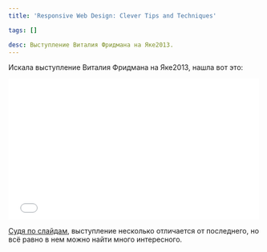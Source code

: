 ```yaml
---
title: 'Responsive Web Design: Clever Tips and Techniques'

tags: []

desc: Выступление Виталия Фридмана на Яке2013.
---
```

Искала выступление Виталия Фридмана на Яке2013, нашла вот это<!--more-->:

<iframe src="//player.vimeo.com/video/65882041" width="500" height="281" frameborder="0" webkitallowfullscreen mozallowfullscreen allowfullscreen></iframe>

<a href="http://tech.yandex.ru/events/yac/2013/talks/1112/">Судя по слайдам</a>, выступление несколько отличается от последнего, но всё равно в нем можно найти много интересного.
